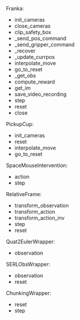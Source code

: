 Franka:
- init_cameras
- close_cameras
- clip_safety_box
- _send_pos_command
- _send_gripper_command
- _recover
- _update_currpos
- interpolate_move
- go_to_reset
- _get_obs
- compute_reward
- get_im
- save_video_recording
- step
- reset
- close

PickupCup:
- init_cameras
- reset
- interpolate_move
- go_to_reset

SpaceMouseIntervention:
- action
- step

RelativeFrame:
- transform_observation
- transform_action
- transform_action_inv
- step
- reset

Quat2EulerWrapper:
- observation

SERLObsWrapper:
- observation
- reset

ChunkingWrapper:
- reset
- step

